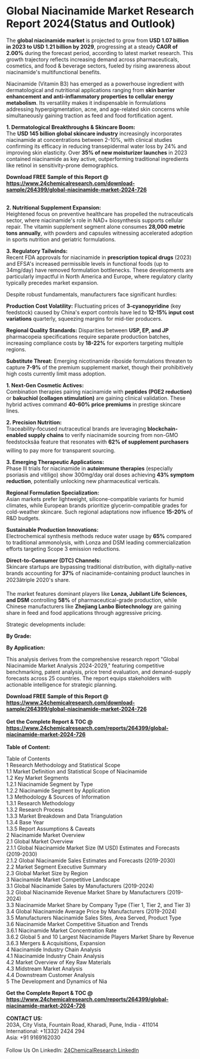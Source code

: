 <h1>Global Niacinamide Market Research Report 2024(Status and Outlook)</h1><p>The <strong>global niacinamide market</strong> is projected to grow from <strong>USD 1.07 billion in 2023 to USD 1.21 billion by 2029</strong>, progressing at a steady <strong>CAGR of 2.00%</strong> during the forecast period, according to latest market research. This growth trajectory reflects increasing demand across pharmaceuticals, cosmetics, and food &amp; beverage sectors, fueled by rising awareness about niacinamide's multifunctional benefits.</p><p>Niacinamide (Vitamin B3) has emerged as a powerhouse ingredient with dermatological and nutritional applications ranging from <strong>skin barrier enhancement and anti-inflammatory properties to cellular energy metabolism</strong>. Its versatility makes it indispensable in formulations addressing hyperpigmentation, acne, and age-related skin concerns while simultaneously gaining traction as feed and food fortification agent.</p><p><strong>1. Dermatological Breakthroughs &amp; Skincare Boom:</strong><br>
The <strong>USD 145 billion global skincare industry</strong> increasingly incorporates niacinamide at concentrations between 2-10%, with clinical studies confirming its efficacy in reducing transepidermal water loss by 24% and improving skin elasticity. Over <strong>35% of new moisturizer launches</strong> in 2023 contained niacinamide as key active, outperforming traditional ingredients like retinol in sensitivity-prone demographics.</p><div><b>Download FREE Sample of this Report @ 
            <a href="https://www.24chemicalresearch.com/download-sample/264399/global-niacinamide-market-2024-726">
            https://www.24chemicalresearch.com/download-sample/264399/global-niacinamide-market-2024-726</a></b></div><br><p><strong>2. Nutritional Supplement Expansion:</strong><br>
Heightened focus on preventive healthcare has propelled the nutraceuticals sector, where niacinamide's role in NAD+ biosynthesis supports cellular repair. The vitamin supplement segment alone consumes <strong>28,000 metric tons annually</strong>, with powders and capsules witnessing accelerated adoption in sports nutrition and geriatric formulations.</p><p><strong>3. Regulatory Tailwinds:</strong><br>
Recent FDA approvals for niacinamide in <strong>prescription topical drugs</strong> (2023) and EFSA's increased permissible levels in functional foods (up to 34mg/day) have removed formulation bottlenecks. These developments are particularly impactful in North America and Europe, where regulatory clarity typically precedes market expansion.</p><p>Despite robust fundamentals, manufacturers face significant hurdles:</p><p><strong>Production Cost Volatility:</strong> Fluctuating prices of <strong>3-cyanopyridine</strong> (key feedstock) caused by China's export controls have led to <strong>12-15% input cost variations</strong> quarterly, squeezing margins for mid-tier producers.</p><p><strong>Regional Quality Standards:</strong> Disparities between <strong>USP, EP, and JP</strong> pharmacopeia specifications require separate production batches, increasing compliance costs by <strong>18-22%</strong> for exporters targeting multiple regions.</p><p><strong>Substitute Threat:</strong> Emerging nicotinamide riboside formulations threaten to capture <strong>7-9%</strong> of the premium supplement market, though their prohibitively high costs currently limit mass adoption.</p><p><strong>1. Next-Gen Cosmetic Actives:</strong><br>
Combination therapies pairing niacinamide with <strong>peptides (PGE2 reduction)</strong> or <strong>bakuchiol (collagen stimulation)</strong> are gaining clinical validation. These hybrid actives command <strong>40-60% price premiums</strong> in prestige skincare lines.</p><p><strong>2. Precision Nutrition:</strong><br>
Traceability-focused nutraceutical brands are leveraging <strong>blockchain-enabled supply chains</strong> to verify niacinamide sourcing from non-GMO feedstocksâa feature that resonates with <strong>62% of supplement purchasers</strong> willing to pay more for transparent sourcing.</p><p><strong>3. Emerging Therapeutic Applications:</strong><br>
Phase III trials for niacinamide in <strong>autoimmune therapies</strong> (especially psoriasis and vitiligo) show 300mg/day oral doses achieving <strong>43% symptom reduction</strong>, potentially unlocking new pharmaceutical verticals.</p><p><strong>Regional Formulation Specialization:</strong><br>
	Asian markets prefer lightweight, silicone-compatible variants for humid climates, while European brands prioritize glycerin-compatible grades for cold-weather skincare. Such regional adaptations now influence <strong>15-20%</strong> of R&amp;D budgets.</p><p><strong>Sustainable Production Innovations:</strong><br>
	Electrochemical synthesis methods reduce water usage by <strong>65%</strong> compared to traditional ammonolysis, with Lonza and DSM leading commercialization efforts targeting Scope 3 emission reductions.</p><p><strong>Direct-to-Consumer (DTC) Channels:</strong><br>
	Skincare startups are bypassing traditional distribution, with digitally-native brands accounting for <strong>37%</strong> of niacinamide-containing product launches in 2023âtriple 2020's share.</p><p>The market features dominant players like <strong>Lonza, Jubilant Life Sciences, and DSM</strong> controlling <strong>58%</strong> of pharmaceutical-grade production, while Chinese manufacturers like <strong>Zhejiang Lanbo Biotechnology</strong> are gaining share in feed and food applications through aggressive pricing.</p><p>Strategic developments include:</p><p><strong>By Grade:</strong></p><p><strong>By Application:</strong></p><p>This analysis derives from the comprehensive research report "Global Niacinamide Market Analysis 2024-2029," featuring competitive benchmarking, patent analysis, price trend evaluation, and demand-supply forecasts across 25 countries. The report equips stakeholders with actionable intelligence for strategic planning.</p><div><b>Download FREE Sample of this Report @ 
            <a href="https://www.24chemicalresearch.com/download-sample/264399/global-niacinamide-market-2024-726">
            https://www.24chemicalresearch.com/download-sample/264399/global-niacinamide-market-2024-726</a></b></div><br><div><b>Get the Complete Report & TOC @ 
            <a href="https://www.24chemicalresearch.com/reports/264399/global-niacinamide-market-2024-726">
            https://www.24chemicalresearch.com/reports/264399/global-niacinamide-market-2024-726</a></b></div><br>
            <b>Table of Content:</b><p>Table of Contents<br />
1 Research Methodology and Statistical Scope<br />
1.1 Market Definition and Statistical Scope of Niacinamide<br />
1.2 Key Market Segments<br />
1.2.1 Niacinamide Segment by Type<br />
1.2.2 Niacinamide Segment by Application<br />
1.3 Methodology & Sources of Information<br />
1.3.1 Research Methodology<br />
1.3.2 Research Process<br />
1.3.3 Market Breakdown and Data Triangulation<br />
1.3.4 Base Year<br />
1.3.5 Report Assumptions & Caveats<br />
2 Niacinamide Market Overview<br />
2.1 Global Market Overview<br />
2.1.1 Global Niacinamide Market Size (M USD) Estimates and Forecasts (2019-2030)<br />
2.1.2 Global Niacinamide Sales Estimates and Forecasts (2019-2030)<br />
2.2 Market Segment Executive Summary<br />
2.3 Global Market Size by Region<br />
3 Niacinamide Market Competitive Landscape<br />
3.1 Global Niacinamide Sales by Manufacturers (2019-2024)<br />
3.2 Global Niacinamide Revenue Market Share by Manufacturers (2019-2024)<br />
3.3 Niacinamide Market Share by Company Type (Tier 1, Tier 2, and Tier 3)<br />
3.4 Global Niacinamide Average Price by Manufacturers (2019-2024)<br />
3.5 Manufacturers Niacinamide Sales Sites, Area Served, Product Type<br />
3.6 Niacinamide Market Competitive Situation and Trends<br />
3.6.1 Niacinamide Market Concentration Rate<br />
3.6.2 Global 5 and 10 Largest Niacinamide Players Market Share by Revenue<br />
3.6.3 Mergers & Acquisitions, Expansion<br />
4 Niacinamide Industry Chain Analysis<br />
4.1 Niacinamide Industry Chain Analysis<br />
4.2 Market Overview of Key Raw Materials<br />
4.3 Midstream Market Analysis<br />
4.4 Downstream Customer Analysis<br />
5 The Development and Dynamics of Nia</p><div><b>Get the Complete Report & TOC @ 
            <a href="https://www.24chemicalresearch.com/reports/264399/global-niacinamide-market-2024-726">
            https://www.24chemicalresearch.com/reports/264399/global-niacinamide-market-2024-726</a></b></div><br><b>CONTACT US:</b><br>
            203A, City Vista, Fountain Road, Kharadi, Pune, India - 411014<br>
            International: +1(332) 2424 294<br>
            Asia: +91 9169162030 <br><br>
            Follow Us On LinkedIn: <a href="https://www.linkedin.com/company/24chemicalresearch/">24ChemicalResearch LinkedIn</a>